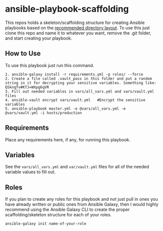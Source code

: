 ansible-playbook-scaffolding
=========

This repos holds a skeleton/scaffolding structure for creating Ansible playbooks based on the [recommended directory layout](http://docs.ansible.com/ansible/latest/user_guide/playbooks_best_practices.html#directory-layout). To use this just clone this repo and name it to whatever you want, remove the .git folder, and start creating your playbook.


How to Use
------------

To use this playbook just run this command.

	1. ansible-galaxy install -r requirements.yml -p roles/ --force
	2. Create a file called .vault_pass in this folder and put a random string in it for decrypting your sensitive variables. Something like: QSkngTv#KTJ=WXpg6qVR
	3. Fill out needed variables in vars/all_vars.yml and vars/vault.yml files
	4. ansible-vault encrypt vars/vault.yml   #Encrypt the sensitive variables
	5. ansible-playbook master.yml -e @vars/all_vars.yml -e @vars/vault.yml -i hosts/production


Requirements
------------

Place any requirements here, if any, for running this playbook.

Variables
------------

See the `vars/all_vars.yml` and `var/vault.yml` files for all of the needed variable values to fill out.


Roles
------------

If you plan to create any roles for this playbook and not just pull in ones you have already written or public ones from Ansible Galaxy, then I would highly recommend using the Ansible Galaxy CLI to create the proper scaffolding/skeleton structure for each of your roles.

	ansible-galaxy init name-of-your-role


